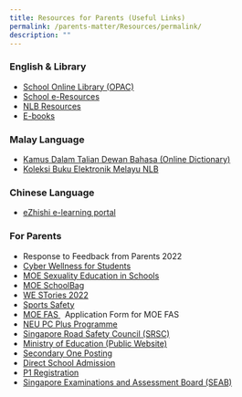 ```yaml
---
title: Resources for Parents (Useful Links)
permalink: /parents-matter/Resources/permalink/
description: ""
---
```



### **English & Library**
*   [School Online Library (OPAC)](https://schoolibrary.moe.edu.sg/unitypri/cgi-bin/spydus.exe/MSGTRN/WPAC/HOME)
*   [School e-Resources](https://schoolibrary.moe.edu.sg/eresourcespri/cgi-bin/spydus.exe/MSGTRN/WPAC/HOME)
*   [NLB Resources](https://childrenandteens.nlb.gov.sg/)
*   [E-books](http://www.getepic.com/?utm_campaign=optimize&gclid=EAIaIQobChMI_MCdlaWI9AIV3ZNmAh2YNwT9EAAYASAAEgKrvPD_BwE)

### **Malay Language**
*   [Kamus Dalam Talian Dewan Bahasa (Online Dictionary)](https://prpm.dbp.gov.my/cari1?keyword=kamus%20online)
*   [Koleksi Buku Elektronik Melayu NLB](https://eresources.nlb.gov.sg/main/Browse?browseBy=children&filter=11&startsWith=K)

### **Chinese Language**
*   [eZhishi e-learning portal](https://www.ezhishi.net/Contents/)

### **For Parents**
* Response to Feedback from Parents 2022[](/files/Parents%20Matter/Resources%20for%20Parents/2022/Response%20to%20Feedback%20from%20Parents%202022.pdf)
*  [Cyber Wellness for Students](https://www.moe.gov.sg/education-in-sg/our-programmes/cyber-wellness)
* [MOE Sexuality Education in Schools](/Sexuality-Education/permalink/)
*  [MOE SchoolBag](https://www.schoolbag.edu.sg/)
* [WE STories 2022](https://online.fliphtml5.com/obrr/qkde/#p=1)
* [Sports Safety](https://www.sportsingapore.gov.sg/sports-education/sports-safety)
*  [MOE FAS ](https://go.gov.sg/moe-efas)&nbsp;&nbsp;Application Form for MOE FAS [](/files/Parents%20Matter/Resources%20for%20Parents/2023/MOE%20FAS%20Application%20Form%20Oct%202022.pdf)
*   [NEU PC Plus Programme](https://www.imda.gov.sg/neupc)
* [Singapore Road Safety Council (SRSC)](http://srsc.org.sg/)
* [Ministry of Education (Public Website)](https://www.moe.gov.sg/)
* [Secondary One Posting](https://www.moe.gov.sg/secondary/s1-posting)
* [Direct School Admission](https://www.moe.gov.sg/secondary/dsa)
* [P1 Registration](https://www.moe.gov.sg/primary/p1-registration)
* [Singapore Examinations and Assessment Board (SEAB)](https://www.seab.gov.sg/)